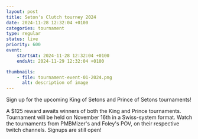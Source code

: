 ```yaml
---
layout: post
title: Seton's Clutch tourney 2024
date: 2024-11-28 12:32:04 +0100
categories: tournament
type: regular
status: live
priority: 600
event:
    startsAt: 2024-11-28 12:32:04 +0100
    endsAt: 2024-11-29 12:32:04 +0100

thumbnails: 
    - file: tournament-event-01-2024.png
      alt: description of image
---
```


Sign up for the upcoming King of Setons and Prince of Setons tournaments!

<!-- excerpt-end -->

A $125 reward awaits winners of both the King and Prince tournaments. Tournament will be held on November 16th in a Swiss-system format. Watch the tournaments from PMBMizer's and Foley's POV, on their respective twitch channels. Signups are still open!
